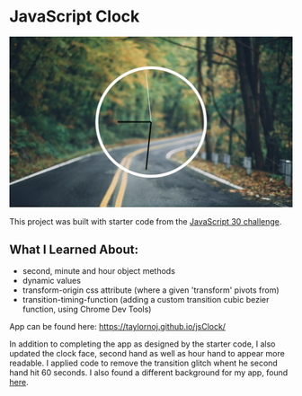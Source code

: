 # JavaScript Clock

![app-page](https://github.com/taylornoj/jsClock/blob/master/docs/clock-app.jpg?raw=true)

This project was built with starter code from the [JavaScript 30 challenge](https://github.com/wesbos/JavaScript30).

## What I Learned About:
- second, minute and hour object methods
- dynamic values
- transform-origin css attribute (where a given 'transform' pivots from)
- transition-timing-function (adding a custom transition cubic bezier function, using Chrome Dev Tools)

App can be found here: https://taylornoj.github.io/jsClock/

In addition to completing the app as designed by the starter code, I also updated the clock face, second hand as well as hour hand to appear more readable.  I applied code to remove the transition glitch whent he second hand hit 60 seconds. I also found a different background for my app, found [here](https://www.pexels.com/search/blurred%20background/).